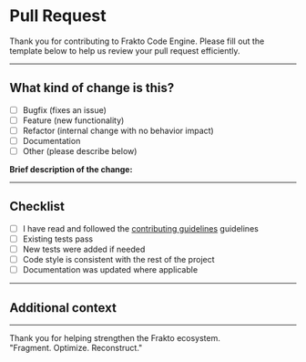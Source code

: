 # Pull Request

Thank you for contributing to Frakto Code Engine.
Please fill out the template below to help us review your pull request efficiently.

---

## What kind of change is this?

- [ ] Bugfix (fixes an issue)
- [ ] Feature (new functionality)
- [ ] Refactor (internal change with no behavior impact)
- [ ] Documentation
- [ ] Other (please describe below)

**Brief description of the change:**

<!-- Write a short and clear summary of your change -->

---

## Checklist

- [ ] I have read and followed the [contributing guidelines](./CONTRIBUTING.md) guidelines
- [ ] Existing tests pass
- [ ] New tests were added if needed
- [ ] Code style is consistent with the rest of the project
- [ ] Documentation was updated where applicable

---

## Additional context

<!-- Add any relevant details, issue links, or screenshots here -->

---

Thank you for helping strengthen the Frakto ecosystem.  
"Fragment. Optimize. Reconstruct."
